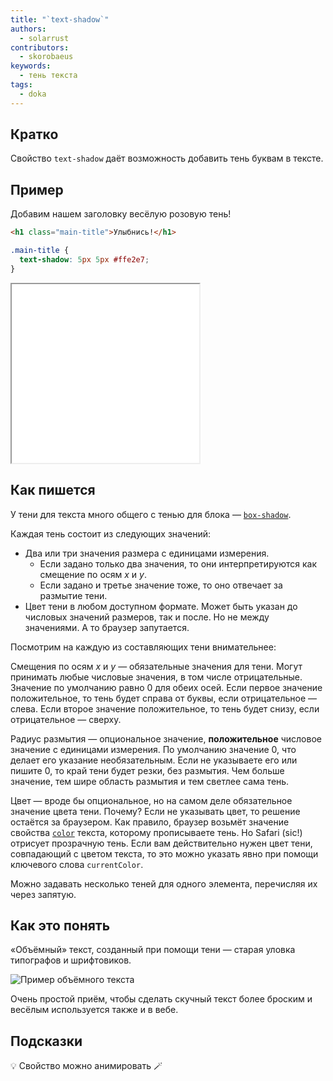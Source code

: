 ```yaml
---
title: "`text-shadow`"
authors:
  - solarrust
contributors:
  - skorobaeus
keywords:
  - тень текста
tags:
  - doka
---
```


## Кратко

Свойство `text-shadow` даёт возможность добавить тень буквам в тексте.

## Пример

Добавим нашем заголовку весёлую розовую тень!

```html
<h1 class="main-title">Улыбнись!</h1>
```

```css
.main-title {
  text-shadow: 5px 5px #ffe2e7;
}
```

<iframe title="Тень для текста" src="demos/shadow/" height="286"></iframe>

## Как пишется

У тени для текста много общего с тенью для блока — [`box-shadow`](/css/box-shadow/).

Каждая тень состоит из следующих значений:

- Два или три значения размера с единицами измерения.
  - Если задано только два значения, то они интерпретируются как смещение по осям _x_ и _y_.
  - Если задано и третье значение тоже, то оно отвечает за размытие тени.
- Цвет тени в любом доступном формате. Может быть указан до числовых значений размеров, так и после. Но не между значениями. А то браузер запутается.

Посмотрим на каждую из составляющих тени внимательнее:

Смещения по осям _x_ и _y_ — обязательные значения для тени. Могут принимать любые числовые значения, в том числе отрицательные. Значение по умолчанию равно 0 для обеих осей. Если первое значение положительное, то тень будет справа от буквы, если отрицательное — слева. Если второе значение положительное, то тень будет снизу, если отрицательное — сверху.

Радиус размытия — опциональное значение, **положительное** числовое значение с единицами измерения. По умолчанию значение 0, что делает его указание необязательным. Если не указываете его или пишите 0, то край тени будет резки, без размытия. Чем больше значение, тем шире область размытия и тем светлее сама тень.

Цвет — вроде бы опциональное, но на самом деле обязательное значение цвета тени. Почему? Если не указывать цвет, то решение остаётся за браузером. Как правило, браузер возьмёт значение свойства [`color`](/css/color/) текста, которому прописываете тень. Но Safari (sic!) отрисует прозрачную тень. Если вам действительно нужен цвет тени, совпадающий с цветом текста, то это можно указать явно при помощи ключевого слова `currentColor`.

Можно задавать несколько теней для одного элемента, перечисляя их через запятую.

## Как это понять

«Объёмный» текст, созданный при помощи тени — старая уловка типографов и шрифтовиков.

![Пример объёмного текста](images/text-shadow.png)

Очень простой приём, чтобы сделать скучный текст более броским и весёлым используется также и в вебе.

## Подсказки

💡 Свойство можно анимировать 🪄
